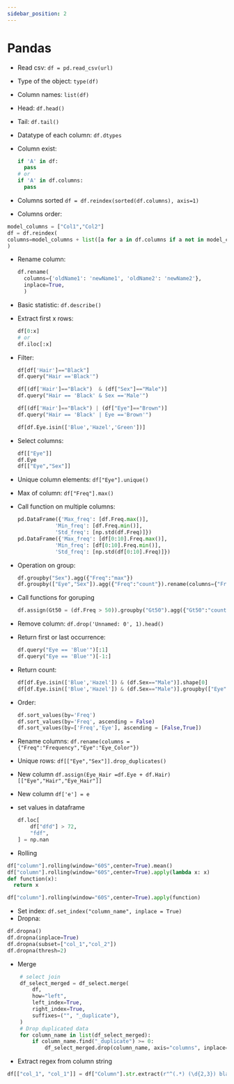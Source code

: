 ```yaml
---
sidebar_position: 2
---
```


# Pandas

- Read csv: `df = pd.read_csv(url)`
- Type of the object: `type(df)`
- Column names: `list(df)`
- Head: `df.head()`
- Tail: `df.tail()`
- Datatype of each column: `df.dtypes`
- Column exist:

  ```Python
  if 'A' in df:
    pass
  # or
  if 'A' in df.columns:
    pass
  ```

- Columns sorted `df = df.reindex(sorted(df.columns), axis=1)`
- Columns order:

```Python
model_columns = ["Col1","Col2"]
df = df.reindex(
columns=model_columns + list([a for a in df.columns if a not in model_columns])
)
```

- Rename column:
  ```Python
  df.rename(
    columns={'oldName1': 'newName1', 'oldName2': 'newName2'},
    inplace=True,
    )
  ```
- Basic statistic: `df.describe()`
- Extract first x rows:
  ```Python
  df[0:x]
  # or
  df.iloc[:x]
  ```
- Filter:

  ```Python
  df[df['Hair']=="Black"]
  df.query("Hair =='Black'")

  df[(df['Hair']=="Black")  & (df["Sex"]=="Male")]
  df.query("Hair == 'Black' & Sex =='Male'")

  df[(df['Hair']=="Black") | (df["Eye"]=="Brown")]
  df.query("Hair == 'Black' | Eye =='Brown'")

  df[df.Eye.isin(['Blue','Hazel','Green'])]
  ```

- Select columns:
  ```Python
  df[["Eye"]]
  df.Eye
  df[["Eye","Sex"]]
  ```
- Unique column elements: `df["Eye"].unique()`
- Max of column: `df["Freq"].max()`
- Call function on multiple columns:
  ```Python
  pd.DataFrame({'Max_freq': [df.Freq.max()],
              'Min_freq': [df.Freq.min()],
              'Std_freq': [np.std(df.Freq)]})
  pd.DataFrame({'Max_freq': [df[0:10].Freq.max()],
              'Min_freq': [df[0:10].Freq.min()],
              'Std_freq': [np.std(df[0:10].Freq)]})
  ```
- Operation on group:
  ```Python
  df.groupby("Sex").agg({"Freq":"max"})
  df.groupby(["Eye","Sex"]).agg({"Freq":"count"}).rename(columns={"Freq":"Count"})
  ```
- Call functions for goruping
  ```Python
  df.assign(Gt50 = (df.Freq > 50)).groupby("Gt50").agg({"Gt50":"count"}).rename(columns ={"Gt50":"Count"})
  ```
- Remove column: `df.drop('Unnamed: 0', 1).head()`
- Return first or last occurrence:
  ```Python
  df.query("Eye == 'Blue'")[:1]
  df.query("Eye == 'Blue'")[-1:]
  ```
- Return count:

  ```Python
  df[df.Eye.isin(['Blue','Hazel']) & (df.Sex=="Male")].shape[0]
  df[df.Eye.isin(['Blue','Hazel']) & (df.Sex=="Male")].groupby(["Eye","Sex"]).agg({"Freq":"count"}).rename(columns={"Freq":"Count"})
  ```

- Order:
  ```Python
  df.sort_values(by='Freq')
  df.sort_values(by='Freq', ascending = False)
  df.sort_values(by=['Freq','Eye'], ascending = [False,True])
  ```
- Rename columns: `df.rename(columns = {"Freq":"Frequency","Eye":"Eye_Color"})`
- Unique rows: `df[["Eye","Sex"]].drop_duplicates()`
- New column `df.assign(Eye_Hair =df.Eye + df.Hair)[["Eye","Hair","Eye_Hair"]]`
- New column `df['e'] = e`
- set values in dataframe
  ```Python
  df.loc[
      df["dfd"] > 72,
      "fdf",
  ] = np.nan
  ```
- Rolling

```Python
df["column"].rolling(window="60S",center=True).mean()
df["column"].rolling(window="60S",center=True).apply(lambda x: x)
def function(x):
  return x

df["column"].rolling(window="60S",center=True).apply(function)
```

- Set index: `df.set_index("column_name", inplace = True)`
- Dropna:

```Python
df.dropna()
df.dropna(inplace=True)
df.dropna(subset=["col_1","col_2"])
df.dropna(thresh=2)
```

- Merge

```Python
    # select join
    df_select_merged = df_select.merge(
        df,
        how="left",
        left_index=True,
        right_index=True,
        suffixes=("", "_duplicate"),
    )
    # Drop duplicated data
    for column_name in list(df_select_merged):
        if column_name.find("_duplicate") >= 0:
            df_select_merged.drop(column_name, axis="columns", inplace=True)
```

- Extract regex from column string

```Python
df[["col_1", "col_1"]] = df["Column"].str.extract(r"^(.*) (\d{2,3}) bla bla"))
```
